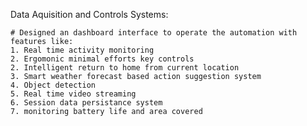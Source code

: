 Data Aquisition and Controls Systems:

    # Designed an dashboard interface to operate the automation with features like:
    1. Real time activity monitoring
    2. Ergomonic minimal efforts key controls
    2. Intelligent return to home from current location
    3. Smart weather forecast based action suggestion system
    4. Object detection
    5. Real time video streaming
    6. Session data persistance system
    7. monitoring battery life and area covered

